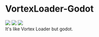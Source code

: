 # VortexLoader-Godot
[![](https://img.shields.io/github/downloads/Team-VortexHQ/VortexLoader-Godot/total.svg)](https://github.com/Team-VortexHQ/VortexLoader-Godot/releases)
[![](https://img.shields.io/github/downloads/Team-VortexHQ/VortexLoader-Godot/latest/total.svg)](https://github.com/Team-VortexHQ/VortexLoader-Godot/releases/latest)
[![](https://img.shields.io/github/v/release/AssetRipper/AssetRipper)](https://github.com/Team-VortexHQ/VortexLoader-Godot/releases/latest)  
It's like Vortex Loader but godot.
